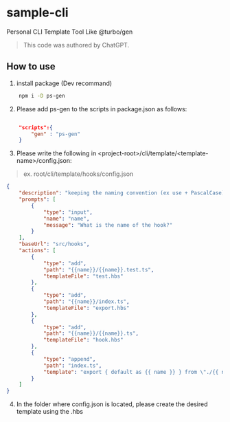 # sample-cli

Personal CLI Template Tool Like @turbo/gen

> This code was authored by ChatGPT.

## How to use

1. install package (Dev recommand)

```zsh
    npm i -D ps-gen
```

2. Please add ps-gen to the scripts in package.json as follows:

```json

    "scripts":{
        "gen" : "ps-gen"
    }

```

3. Please write the following in &lt;project-root&gt;/cli/template/&lt;template-name&gt;/config.json:

> ex. root/cli/template/hooks/config.json

```json
{
    "description": "keeping the naming convention (ex use + PascalCase)", 
    "prompts": [
        {
            "type": "input",
            "name": "name",
            "message": "What is the name of the hook?"
        }
    ],
    "baseUrl": "src/hooks",
    "actions": [
        {
            "type": "add",
            "path": "{{name}}/{{name}}.test.ts",
            "templateFile": "test.hbs"
        },
        {
            "type": "add",
            "path": "{{name}}/index.ts",       
            "templateFile": "export.hbs"
        },
        {
            "type": "add",
            "path": "{{name}}/{{name}}.ts",
            "templateFile": "hook.hbs"
        },
        {
            "type": "append", 
            "path": "index.ts",
            "template": "export { default as {{ name }} } from \"./{{ name }}\""
        }
    ]
}   


```

4. In the folder where config.json is located, please create the desired template using the .hbs
